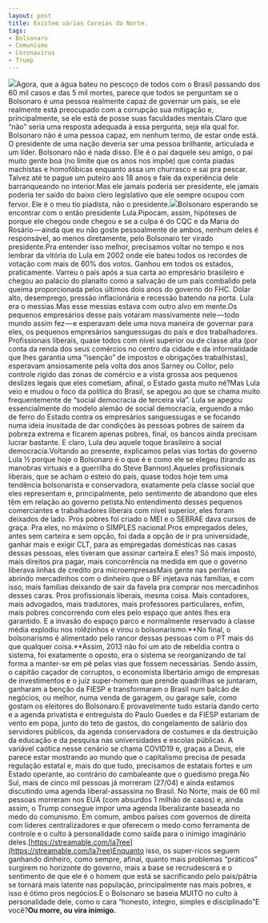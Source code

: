 ```yaml
---
layout: post
title: Existem várias Coreias do Norte.
tags:
- Bolsonaro
- Comunismo
- Coronavirus
- Trump
---
```


![](https://cdn-images-1.medium.com/max/2560/1*zlPHMI1ArEJtYG1hdduZ4g.jpeg)Agora, que a água bateu no pescoço de todos com o Brasil passando dos 60 mil casos e das 5 mil mortes, parece que todos se perguntam se o Bolsonaro é uma pessoa realmente capaz de governar um país, se ele realmente está preocupado com a corrupção sua mitigação e, principalmente, se ele está de posse suas faculdades mentais.Claro que “não” seria uma resposta adequada à essa pergunta, seja ela qual for. Bolsonaro não é uma pessoa capaz, em nenhum termo, de estar onde está. O presidente de uma nação deveria ser uma pessoa brilhante, articulada e um líder. Bolsonaro não é nada disso. Ele é o pai daquele seu amigo, o pai muito gente boa (no limite que os anos nos impõe) que conta piadas machistas e homofóbicas enquanto assa um churrasco e sai pra pescar. Talvez até te pague um puteiro aos 18 anos e fale da experiência dele 
barranqueando no interior.Mas ele jamais poderia ser presidente, ele jamais poderia ter saído do baixo clero legislativo que ele sempre ocupou com fervor. Ele é o meu tio piadista, não o presidente.![](https://cdn-images-1.medium.com/max/800/0*J79xG4fk5-bbe9z_.jpg)Bolsonaro esperando se encontrar com o então presidente Lula.Pipocam, assim, hipóteses de porque ele chegou onde chegou e se a culpa é do CQC e da Maria do Rosário — ainda que eu não goste pessoalmente de ambos, nenhum deles é responsável, ao menos diretamente, pelo Bolsonaro ter virado presidente.Pra entender isso melhor, precisamos voltar no tempo e nos lembrar da vitória do Lula em 2002 onde ele bateu todos os recordes de votação com mais de 60% dos votos. Ganhou em todos os estados, praticamente. Varreu o país após a sua carta ao empresário brasileiro e chegou ao palácio do planalto como a salvação de um país combalido pela queima proporcionada pelos últimos dois anos do governo do FHC. Dólar alto, desemprego, pressão inflacionária e recessão batendo na porta. Lula era o messias.Mas esse messias estava com outro alvo em mente.Os pequenos empresários desse país votaram massivamente nele — todo mundo assim fez — e esperavam dele uma nova maneira de governar para eles, os pequenos empresários sanguessugas do país e dos trabalhadores. Profissionais liberais, quase todos com nível superior ou de classe alta (por conta da renda dos seus comércios no centro da cidade e da informalidade que lhes garantia uma “isenção” de impostos e obrigações trabalhistas), esperavam ansiosamente pela volta dos anos Sarney ou Collor, pelo controle rígido das zonas de comércio e a vista grossa aos pequenos deslizes legais que eles cometiam, afinal, o Estado gasta muito né?Mas Lula veio e mudou o foco da política do Brasil, se apegou ao que se chama muito frequentemente de “social democracia de terceira via”. Lula se apegou essencialmente do modelo alemão de social democracia, erguendo a mão de ferro do Estado contra os empresários sanguessugas e se focando numa ideia inusitada de dar condições às pessoas pobres de saírem da pobreza extrema e ficarem apenas pobres, final, os bancos ainda precisam lucrar bastante. E claro, Lula deu aquele toque brasileiro à social democracia.Voltando ao presente, explicamos pelas vias tortas do governo Lula ½ porque hoje o Bolsonaro é o que é e como ele se elegeu (tirando as manobras virtuais e a guerrilha do Steve Bannon).Aqueles profissionais liberais, que se acham o esteio do país, quase todos hoje tem uma tendência 
bolsonarista e conservadora, exatamente pela classe social que eles representam e, principalmente, pelo sentimento de abandono que eles têm em relação ao governo petista.No entendimento desses pequenos comerciantes e trabalhadores liberais com nível superior, eles foram deixados de lado. Pros pobres foi criado o MEI e o SEBRAE dava cursos de graça. Pra eles, no máximo o SIMPLES nacional.Pros empregados deles, antes sem carteira e sem opção, foi dada a opção de ir pra universidade, ganhar mais e exigir CLT, para as empregadas domésticas nas casas dessas pessoas, eles tiveram que assinar carteira.E eles? Só mais imposto, mais direitos pra pagar, mais concorrência na medida em que o governo liberava linhas de credito pra microempresasMais gente nas periferias abrindo mercadinhos com o dinheiro que o BF injetava nas famílias, e com isso, mais famílias deixando de sair da favela pra comprar nos mercadinhos desses caras. Pros profissionais liberais, mesma coisa. Mais contadores, mais advogados, mais tradutores, mais professores particulares, enfim, mais pobres concorrendo com eles pelo espaço que antes lhes era garantido. E a invasão do espaço parco e normalmente reservado à classe média explodiu nos rolêzinhos e virou o 
bolsonarismo.**No final, o 
bolsonarismo é alimentado pelo rancor dessas pessoas com o PT mais do que qualquer coisa.**Assim, 2013 não foi um ato de rebeldia contra o sistema, foi exatamente o oposto, era o sistema se reorganizando de tal forma a manter-se em pé pelas vias que fossem necessárias. Sendo assim, o capitão caçador de corruptos, o economista libertário amigo de empresas de investimentos e o juiz super-homem que prende quadrilhas se juntaram, ganharam a benção da FIESP e transformaram o Brasil num balcão de negócios, ou melhor, numa venda de garagem, ou 
garage sale, como gostam os eleitores do Bolsonaro.E provavelmente tudo estaria dando certo e a agenda privatista e entreguista do Paulo Guedes e da FIESP estariam de vento em popa, junto do teto de gastos, do congelamento de salário dos servidores públicos, da agenda conservadora de costumes e da destruição da educação e da pesquisa nas universidades e escolas públicas. A variável caótica nesse cenário se chama COVID19 e, graças a Deus, ele parece estar mostrando ao mundo que o capitalismo precisa de pesada regulação estatal e, mais do que tudo, precisamos de estatais fortes e um Estado operante, ao contrário do cambaleante que o 
guedismo prega.No Sul, mais de cinco mil pessoas já morreram (27/04) e ainda estamos discutindo uma agenda liberal-assassina no Brasil. No Norte, mais de 60 mil pessoas morreram nos EUA (com absurdos 1 milhão de casos) e, ainda assim, o Trump consegue impor uma agenda liberalizante baseada no medo do comunismo. Em comum, ambos países com governos de direita com líderes centralizadores e que oferecem o medo como ferramenta de controle e o culto à personalidade como saída para o inimigo imaginário deles.[https://streamable.com/la7ree](https://streamable.com/la7ree)Enquanto isso, os super-ricos seguem ganhando dinheiro, como sempre, afinal, quanto mais problemas “práticos” surgirem no horizonte do governo, mais a base se recrudescerá e o sentimento de que ele é o homem que está se sacrificando pelo país/pátria se tornará mais latente nas população, principalmente nas mais pobres, e isso é ótimo pros negócios.E o Bolsonaro se baseia MUITO no culto à personalidade dele, como o cara “honesto, íntegro, simples e disciplinado”E você?**Ou morre, ou vira inimigo.**
